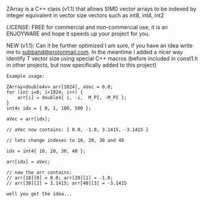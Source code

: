 ZArray is a C++ class (v1.1) that allows SIMD vector arrays to be indexed by
integer equivalent in vector size vectors such as int8, int4, int2

LICENSE: FREE for commercial and non-commercial use,
it is an ENJOYWARE and hope it speeds up your project for you.

NEW (v1.1): Can it be further optimized I am sure, if you have an idea write me
to subband@protonmail.com. In the meantime I added a nicer way identify T vector 
size using special C++ macros (before included in const1.h in other projects, 
but now specifically added to this project)

    Example usage: 

    ZArray<double4v> arr[1024], aVec = 0.0;
    for (int i=0; i<1024; i++) {
        arr[i] = double4{ i, -i,  M_PI, -M_PI };
    }
    int4v idx = { 0, 1, 100, 500 };
    
    aVec = arr[idx];  
    
    // aVec now contains: { 0.0, -1.0, 3.1415, -3.1415 }

    // lets change indexes to 10, 20, 30 and 40
    
    idx = int4{ 10, 20, 30, 40 };
    
    arr[idx] = aVec; 

    // now the arr contains:
    // arr[10][0] = 0.0; arr[20][1] = -1.0;  
    // arr[30][2] = 3.1415; arr[40][3] = -3.1415

    well you get the idea... 


